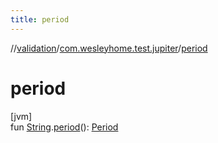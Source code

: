 ```yaml
---
title: period
---
```

//[validation](../../index.html)/[com.wesleyhome.test.jupiter](index.html)/[period](period.html)



# period



[jvm]\
fun [String](https://kotlinlang.org/api/latest/jvm/stdlib/kotlin/-string/index.html).[period](period.html)(): [Period](https://docs.oracle.com/javase/8/docs/api/java/time/Period.html)




